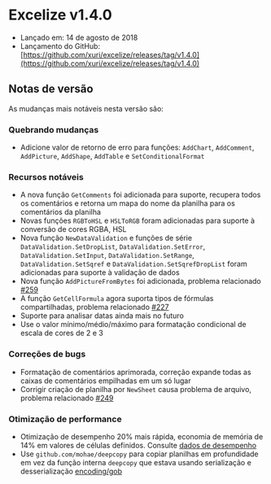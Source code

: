 # Excelize v1.4.0

* Lançado em: 14 de agosto de 2018
* Lançamento do GitHub: [https://github.com/xuri/excelize/releases/tag/v1.4.0](https://github.com/xuri/excelize/releases/tag/v1.4.0)

## Notas de versão

As mudanças mais notáveis nesta versão são:

### Quebrando mudanças

* Adicione valor de retorno de erro para funções: `AddChart`, `AddComment`, `AddPicture`, `AddShape`, `AddTable` e `SetConditionalFormat`

### Recursos notáveis

* A nova função `GetComments` foi adicionada para suporte, recupera todos os comentários e retorna um mapa do nome da planilha para os comentários da planilha
* Novas funções `RGBToHSL` e `HSLToRGB` foram adicionadas para suporte à conversão de cores RGBA, HSL
* Nova função `NewDataValidation` e funções de série `DataValidation.SetDropList`, `DataValidation.SetError`, `DataValidation.SetInput`, `DataValidation.SetRange`, `DataValidation.SetSqref` e `DataValidation.SetSqrefDropList` foram adicionadas para suporte à validação de dados
* Nova função `AddPictureFromBytes` foi adicionada, problema relacionado [#259](https://github.com/xuri/excelize/issues/259)
* A função `GetCellFormula` agora suporta tipos de fórmulas compartilhadas, problema relacionado [#227](https://github.com/xuri/excelize/issues/227)
* Suporte para analisar datas ainda mais no futuro
* Use o valor mínimo/médio/máximo para formatação condicional de escala de cores de 2 e 3

### Correções de bugs

* Formatação de comentários aprimorada, correção expande todas as caixas de comentários empilhadas em um só lugar
* Corrigir criação de planilha por `NewSheet` causa problema de arquivo, problema relacionado [#249](https://github.com/xuri/excelize/issues/249)

### Otimização de performance

* Otimização de desempenho 20% mais rápida, economia de memória de 14% em valores de células definidos. Consulte [dados de desempenho](https://github.com/xuri/excelize/wiki#performance-figures)
* Use `github.com/mohae/deepcopy` para copiar planilhas em profundidade em vez da função interna `deepcopy` que estava usando serialização e desserialização [encoding/gob](https://go.dev/blog/gob)
